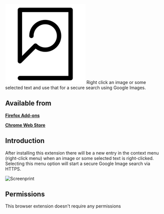 ![Quick Image Search](icon.svg)
Right click an image or some selected text and use that for a secure search using Google Images.

Available from
---
**[Firefox Add-ons](https://addons.mozilla.org/en-US/firefox/addon/quick-image-search/)**

**[Chrome Web Store](https://chrome.google.com/webstore/detail/quick-image-search/ihbfgploaolhdcfohgmkgeelahfghngd)**

Introduction
---
After installing this extension there will be a new entry in the context menu (right-click menu) 
when an image or some selected text is right-clicked. Selecting this menu option will start a secure Google Image search via HTTPS.

![Screenprint](http://i.imgur.com/FZf2T69.png)

Permissions
---
This browser extension doesn't require any permissions



